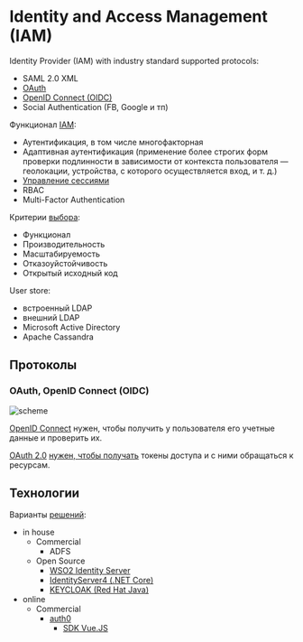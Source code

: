 # Identity and Access Management (IAM)

Identity Provider (IAM) with industry standard supported protocols:

- SAML 2.0 XML
- [OAuth](../technology/protocols.integration/oauth.md)
- [OpenID Connect (OIDC)](../technology/protocols.integration/oidc.md)
- Social Authentication (FB, Google и тп)

Функционал [IAM](https://digitalguardian.com/blog/what-identity-and-access-management-iam):

- Аутентификация, в том числе многофакторная
- Адаптивная аутентификация (применение более строгих форм проверки подлинности в зависимости от контекста пользователя — геолокации, устройства, с которого осуществляется вход, и т. д.)
- [Управление сессиями](https://www.securitylab.ru/analytics/530059.php)
- RBAC
- Multi-Factor Authentication

Критерии [выбора](https://www.securitylab.ru/analytics/530059.php):

- Функционал
- Производительность
- Масштабируемость
- Отказоуйстойчивость
- Открытый исходный код

User store:
- встроенный LDAP
- внешний LDAP
- Microsoft Active Directory
- Apache Cassandra 

## Протоколы

### OAuth, OpenID Connect (OIDC)

![scheme](https://habrastorage.org/r/w1560/getpro/habr/post_images/bc9/ad8/618/bc9ad86182b31533cc26413abc67924f.png)

[OpenID Сonnect](../technology/protocols.integration/oidc.md) нужен, чтобы получить у пользователя его учетные данные и проверить их. 

[OAuth 2.0](../technology/protocols.integration/oidc.md) [нужен, чтобы получать](https://habr.com/ru/company/dataart/blog/311376/) токены доступа и с ними обращаться к ресурсам.

## Технологии

Варианты [решений](https://www.securitylab.ru/analytics/530059.php):

- in house
	- Commercial
		- ADFS
	- Open Source
		- [WSO2 Identity Server](../technology/middleware/iam.wso2.md)
		- [IdentityServer4 (.NET Core)](../technology/middleware/iam.is4.md)
		- [KEYCLOAK (Red Hat Java)](../technology/middleware/iam.keycloak.md)	
- online
	- Commercial
		- [auth0](https://auth0.com/)
			- [SDK Vue.JS](https://auth0.com/docs/libraries)
